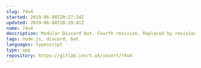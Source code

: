 ```yaml
---
slug: 74v4
started: 2019-06-08T20:27:24Z
updated: 2019-06-08T20:29:41Z
name: 74v4
description: Modular Discord bot. Fourth revision. Replaced by revision five.
tags: node.js, discord, bot
languages: typescript
type: app
repository: https://gitlab.insrt.uk/insert/74v4
---
```

